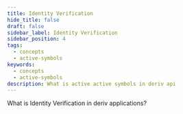 ```yaml
---
title: Identity Verification
hide_title: false
draft: false
sidebar_label: Identity Verification
sidebar_position: 4
tags:
  - concepts
  - active-symbols
keywords:
  - concepts
  - active-symbols
description: What is active active symbols in deriv api
---
```


What is Identity Verification in deriv applications?
